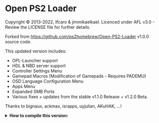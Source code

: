 # Open PS2 Loader

Copyright © 2013-2022, Ifcaro & jimmikaelkael.
Licenced under AFL v3.0 - Review the LICENSE file for further details.

Forked from https://github.com/ps2homebrew/Open-PS2-Loader v1.0.0 source code.

This updated version includes:
- OPL-Launcher support
- HDL & NBD server support
- Controller Settings Menu
- Gamepad Macros (Modification of Gamepads - Requires PADEMU)
- OSD Language Configuration Menu
- Apps Menu
- Expanded SMB Ports
- Various fixes + updates from the stable v1.1.0 Release + v1.2.0 Beta.

Thanks to bignaux, ackmax, israpps, uyjulian, AKuHAK, ...!

<details>
  <summary> <b> How to compile this version: </b> </summary>
<p>

- Requires setup of old PS2SDK
- Add usbd_mini.irx from newer SDK to /usr/local/ps2dev/ps2sdk/iop/irx

#### Compile all variants
```make all-variants```
#### Compile with Right-To-Left (RTL) language support
```make RTL=1```
#### Compile with In Game Screenshot (IGS)
```make IGS=1```
#### Compile with Pad Emulator (PADEMU)
```make PADEMU=1```
#### Compile and compress elf with ps2-packer
```make NOT_PACKED=0```
#### Compile uncompressed elf
```make```

</p>
</details>
